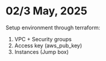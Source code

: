 # 02/3 May, 2025
Setup environment through terraform:
1. VPC + Security groups
2. Access key (aws_pub_key)
3. Instances (Jump box)
